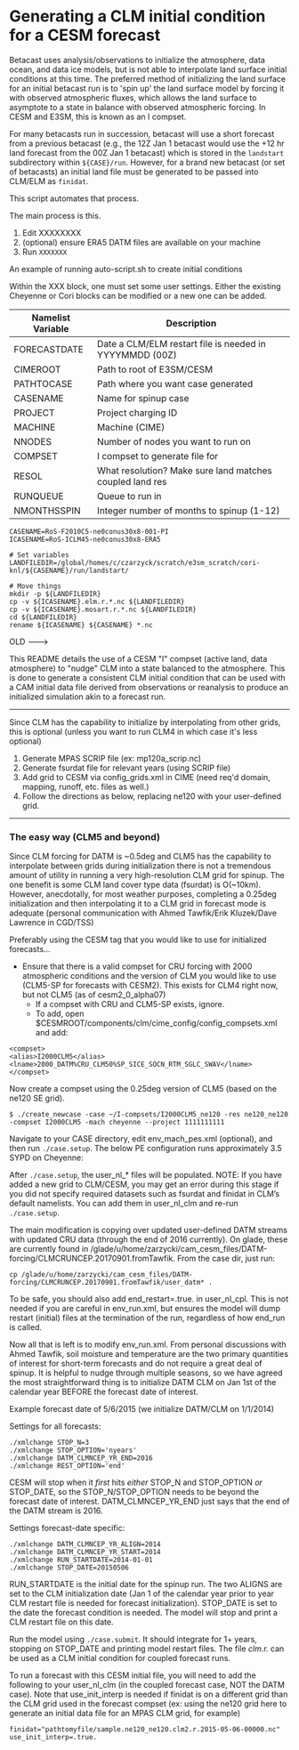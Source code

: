 # Generating a CLM initial condition for a CESM forecast

Betacast uses analysis/observations to initialize the atmosphere, data ocean, and data ice models, but is not able to interpolate land surface initial conditions at this time. The preferred method of initializing the land surface for an initial betacast run is to 'spin up' the land surface model by forcing it with observed atmospheric fluxes, which allows the land surface to asymptote to a state in balance with observed atmospheric forcing. In CESM and E3SM, this is known as an I compset.

For many betacasts run in succession, betacast will use a short forecast from a previous betacast (e.g., the 12Z Jan 1 betacast would use the +12 hr land forecast from the 00Z Jan 1 betacast) which is stored in the `landstart` subdirectory within `${CASE}/run`. However, for a brand new betacast (or set of betacasts) an initial land file must be generated to be passed into CLM/ELM as `finidat`.

This script automates that process.

The main process is this.

1. Edit XXXXXXXX
2. (optional) ensure ERA5 DATM files are available on your machine
3. Run `XXXXXXX`

An example of running auto-script.sh to create initial conditions 

Within the XXX block, one must set some user settings. Either the existing Cheyenne or Cori blocks can be modified or a new one can be added.



| Namelist Variable | Description |
| --- | --- |
| FORECASTDATE | Date a CLM/ELM restart file is needed in YYYYMMDD (00Z) |
| CIMEROOT | Path to root of E3SM/CESM |
| PATHTOCASE | Path where you want case generated |
| CASENAME | Name for spinup case |
| PROJECT | Project charging ID |
| MACHINE | Machine (CIME) |
| NNODES | Number of nodes you want to run on |
| COMPSET | I compset to generate file for |
| RESOL | What resolution? Make sure land matches coupled land res |
| RUNQUEUE | Queue to run in |
| NMONTHSSPIN | Integer number of months to spinup (1-12) |



```
CASENAME=RoS-F2010C5-ne0conus30x8-001-PI
ICASENAME=RoS-ICLM45-ne0conus30x8-ERA5

# Set variables
LANDFILEDIR=/global/homes/c/czarzyck/scratch/e3sm_scratch/cori-knl/${CASENAME}/run/landstart/

# Move things
mkdir -p ${LANDFILEDIR}
cp -v ${ICASENAME}.elm.r.*.nc ${LANDFILEDIR}
cp -v ${ICASENAME}.mosart.r.*.nc ${LANDFILEDIR}
cd ${LANDFILEDIR}
rename ${ICASENAME} ${CASENAME} *.nc
```

OLD --->

This README details the use of a CESM "I" compset (active land, data atmosphere) to "nudge" CLM into a state balanced to the atmosphere. This is done to generate a consistent CLM initial condition that can be used with a CAM initial data file derived from observations or reanalysis to produce an initialized simulation akin to a forecast run.

-------------------------------------------------------------------------------------------------------------------------

Since CLM has the capability to initialize by interpolating from other grids, this is optional (unless you want to run CLM4 in which case it's less optional)

1. Generate MPAS SCRIP file (ex: mp120a_scrip.nc)
2. Generate fsurdat file for relevant years (using SCRIP file)
3. Add grid to CESM via config_grids.xml in CIME (need req'd domain, mapping, runoff, etc. files as well.)
4. Follow the directions as below, replacing ne120 with your user-defined grid.

-------------------------------------------------------------------------------------------------------------------------

### The easy way (CLM5 and beyond)

Since CLM forcing for DATM is ~0.5deg and CLM5 has the capability to interpolate between grids during initialization there is not a tremendous amount of utility in running a very high-resolution CLM grid for spinup. The one benefit is some CLM land cover type data (fsurdat) is O(~10km). However, anecdotally, for most weather purposes, completing a 0.25deg initialization and then interpolating it to a CLM grid in forecast mode is adequate (personal communication with Ahmed Tawfik/Erik Kluzek/Dave Lawrence in CGD/TSS)

Preferably using the CESM tag that you would like to use for initialized forecasts…


* Ensure that there is a valid compset for CRU forcing with 2000 atmospheric conditions and the version of CLM you would like to use (CLM5-SP for forecasts with CESM2). This exists for CLM4 right now, but not CLM5 (as of cesm2_0_alpha07)
  * If a compset with CRU and CLM5-SP exists, ignore.
  * To add, open $CESMROOT/components/clm/cime_config/config_compsets.xml and add:

```
<compset>
<alias>I2000CLM5</alias>
<lname>2000_DATM%CRU_CLM50%SP_SICE_SOCN_RTM_SGLC_SWAV</lname>
</compset>
```

Now create a compset using the 0.25deg version of CLM5 (based on the ne120 SE grid).

`$ ./create_newcase -case ~/I-compsets/I2000CLM5_ne120 -res ne120_ne120 -compset I2000CLM5 -mach cheyenne --project 1111111111`

Navigate to your CASE directory, edit env_mach_pes.xml (optional), and then run `./case.setup`. The below PE configuration runs approximately 3.5 SYPD on Cheyenne:

After `./case.setup`, the user_nl_* files will be populated. NOTE: If you have added a new grid to CLM/CESM, you may get an error during this stage if you did not specify required datasets such as fsurdat and finidat in CLM’s default namelists. You can add them in user_nl_clm and re-run `./case.setup`.

The main modification is copying over updated user-defined DATM streams with updated CRU data (through the end of 2016 currently). On glade, these are currently found in /glade/u/home/zarzycki/cam_cesm_files/DATM-forcing/CLMCRUNCEP.20170901.fromTawfik. From the case dir, just run:

`cp /glade/u/home/zarzycki/cam_cesm_files/DATM-forcing/CLMCRUNCEP.20170901.fromTawfik/user_datm* .`

To be safe, you should also add end_restart=.true. in user_nl_cpl. This is not needed if you are careful in env_run.xml, but ensures the model will dump restart (initial) files at the termination of the run, regardless of how end_run is called.

Now all that is left is to modify env_run.xml. From personal discussions with Ahmed Tawfik, soil moisture and temperature are the two primary quantities of interest for short-term forecasts and do not require a great deal of spinup. It is helpful to nudge through multiple seasons, so we have agreed the most straightforward thing is to initialize DATM CLM on Jan 1st of the calendar year BEFORE the forecast date of interest.

Example forecast date of 5/6/2015 (we initialize DATM/CLM on 1/1/2014)

Settings for all forecasts:

```
./xmlchange STOP_N=3
./xmlchange STOP_OPTION='nyears'
./xmlchange DATM_CLMNCEP_YR_END=2016
./xmlchange REST_OPTION='end'
```

CESM will stop when it *first* hits *either* STOP_N and STOP_OPTION *or* STOP_DATE, so the STOP_N/STOP_OPTION needs to be beyond the forecast date of interest. DATM_CLMNCEP_YR_END just says that the end of the DATM stream is 2016.

Settings forecast-date specific:

```
./xmlchange DATM_CLMNCEP_YR_ALIGN=2014
./xmlchange DATM_CLMNCEP_YR_START=2014
./xmlchange RUN_STARTDATE=2014-01-01
./xmlchange STOP_DATE=20150506
```

RUN_STARTDATE is the initial date for the spinup run. The two ALIGNS are set to the CLM initialization date (Jan 1 of the calendar year prior to year CLM restart file is needed for forecast initialization). STOP_DATE is set to the date the forecast condition is needed. The model will stop and print a CLM restart file on this date.

Run the model using `./case.submit`. It should integrate for 1+ years, stopping on STOP_DATE and printing model restart files. The file *clm.r.* can be used as a CLM initial condition for coupled forecast runs.

To run a forecast with this CESM initial file, you will need to add the following to your user_nl_clm (in the coupled forecast case, NOT the DATM case). Note that use_init_interp is needed if finidat is on a different grid than the CLM grid used in the forecast compset (ex: using the ne120 grid here to generate an initial data file for an MPAS CLM grid, for example)

```
finidat="pathtomyfile/sample.ne120_ne120.clm2.r.2015-05-06-00000.nc"
use_init_interp=.true.
```

